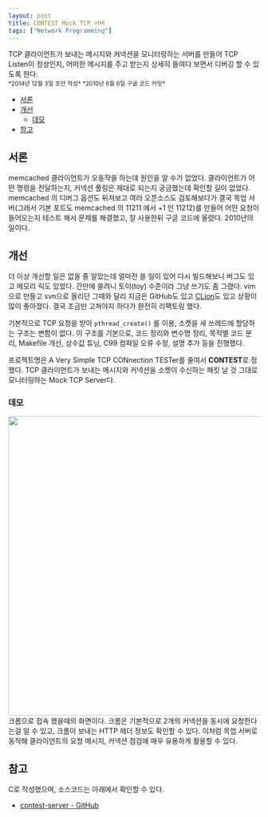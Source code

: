 ```yaml
---
layout: post
title: CONTEST Mock TCP 서버
tags: ["Network Programming"]
---
```


<div class="message">
  TCP 클라이언트가 보내는 메시지와 커넥션을 모니터링하는 서버를 만들어 TCP Listen이 정상인지, 어떠한 메시지를 주고 받는지 상세히 들여다 보면서 디버깅 할 수 있도록 한다.
</div>

<small>
*2014년 12월 3일 초안 작성*  
*2010년 6월 6일 구글 코드 커밋*  
</small>

<!-- TOC -->

- [서론](#서론)
- [개선](#개선)
    - [데모](#데모)
- [참고](#참고)

<!-- /TOC -->

## 서론

memcached 클라이언트가 오동작을 하는데 원인을 알 수가 없었다. 클라이언트가 어떤 명령을 전달하는지, 커넥션 풀링은 제대로 되는지 궁금했는데 확인할 길이 없었다. memcached 의 디버그 옵션도 뒤져보고 여러 오픈소스도 검토해보다가 결국 목업 서버(그래서 기본 포트도 memcached 의 11211 에서 +1 인 11212)를 만들어 어떤 요청이 들어오는지 테스트 해서 문제를 해결했고, 잘 사용한뒤 구글 코드에 올렸다. 2010년의 일이다.

## 개선

더 이상 개선할 일은 없을 줄 알았는데 얼마전 쓸 일이 있어 다시 빌드해보니 버그도 있고 메모리 릭도 있었다. 간만에 쓸려니 토이(toy) 수준이라 그냥 쓰기도 좀 그랬다. vim으로 만들고 svn으로 올리던 그때와 달리 지금은 GitHub도 있고 [CLion](http://likejazz.com/post/118649049333/clion-1-0)도 있고 상황이 많이 좋아졌다. 결국 조금만 고쳐야지 하다가 완전히 리팩토링 했다.

기본적으로 TCP 요청을 받아 `pthread_create()` 를 이용, 소켓을 새 쓰레드에 할당하는 구조는 변함이 없다. 이 구조를 기본으로, 코드 정리와 변수명 정리, 목적별 코드 분리, Makefile 개선, 상수값 튜닝, C99 컴파일 오류 수정, 설명 추가 등을 진행했다.

프로젝트명은 A Very Simple TCP CONnection TESTer를 줄여서 **CONTEST**로 정했다. TCP 클라이언트가 보내는 메시지와 커넥션을 소켓이 수신하는 패킷 날 것 그대로 모니터링하는 Mock TCP Server다.

### 데모

<img src="https://raw.githubusercontent.com/likejazz/contest-server/master/assets/contest.png" width="600" />
크롬으로 접속 했을때의 화면이다. 크롬은 기본적으로 2개의 커넥션을 동시에 요청한다는걸 알 수 있고, 크롬이 보내는 HTTP 헤더 정보도 확인할 수 있다. 이처럼 목업 서버로 동작해 클라이언트의 요청 메시지, 커넥션 점검에 매우 유용하게 활용할 수 있다.

## 참고
C로 작성했으며, 소스코드는 아래에서 확인할 수 있다.
- [contest-server - GitHub](https://github.com/likejazz/contest-server)
